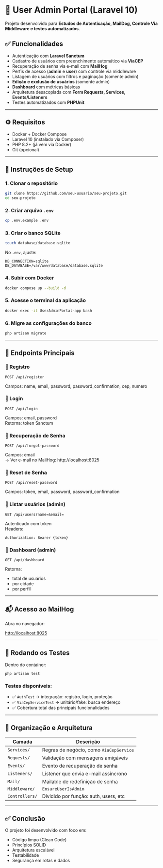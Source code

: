 
# 📘 User Admin Portal (Laravel 10)

Projeto desenvolvido para **Estudos de Autenticação, MailDog, Controle Via Middleware e testes automatizados**.

## ✅ Funcionalidades

- Autenticação com **Laravel Sanctum**
- Cadastro de usuários com preenchimento automático via **ViaCEP**
- Recuperação de senha via e-mail com **MailHog**
- Perfis de acesso (**admin** e **user**) com controle via middleware
- Listagem de usuários com filtros e paginação (somente admin)
- **Edição e exclusão de usuários** (somente admin)
- **Dashboard** com métricas básicas
- Arquitetura desacoplada com **Form Requests, Services, Events/Listeners**
- Testes automatizados com **PHPUnit**

---

## ⚙️ Requisitos

- Docker + Docker Compose
- Laravel 10 (instalado via Composer)
- PHP 8.2+ (já vem via Docker)
- Git (opcional)

---

## 🚀 Instruções de Setup

### 1. Clonar o repositório

```bash
git clone https://github.com/seu-usuario/seu-projeto.git
cd seu-projeto
```

### 2. Criar arquivo `.env`

```bash
cp .env.example .env
```

### 3. Criar o banco SQLite

```bash
touch database/database.sqlite
```

No `.env`, ajuste:

```env
DB_CONNECTION=sqlite
DB_DATABASE=/var/www/database/database.sqlite
```

### 4. Subir com Docker

```bash
docker compose up --build -d
```
### 5. Acesse o terminal da aplicação

```bash
docker exec -it UserAdminPortal-app bash
```
### 6. Migre as configurações do banco

```bash
php artisan migrate
```
---

## 🔐 Endpoints Principais

### 🔸 Registro

```http
POST /api/register
```

Campos: name, email, password, password_confirmation, cep, numero

### 🔸 Login

```http
POST /api/login
```

Campos: email, password  
Retorna: token Sanctum

### 🔸 Recuperação de Senha

```http
POST /api/forgot-password
```

Campos: email  
→ Ver e-mail no MailHog: http://localhost:8025

### 🔸 Reset de Senha

```http
POST /api/reset-password
```

Campos: token, email, password, password_confirmation

### 🔸 Listar usuários (admin)

```http
GET /api/users?name=&email=
```

Autenticado com token  
Headers:
```
Authorization: Bearer {token}
```

### 🔸 Dashboard (admin)

```http
GET /api/dashboard
```

Retorna:
- total de usuários
- por cidade
- por perfil

---

## 📬 Acesso ao MailHog

Abra no navegador:

[http://localhost:8025](http://localhost:8025)

---

## 🧪 Rodando os Testes

Dentro do container:

```bash
php artisan test
```

### Testes disponíveis:

- ✅ `AuthTest` → integração: registro, login, proteção
- ✅ `ViaCepServiceTest` → unitário/fake: busca endereço
- ✅ Cobertura total das principais funcionalidades

---

## 📁 Organização e Arquitetura

| Camada         | Descrição                                |
|----------------|-------------------------------------------|
| `Services/`    | Regras de negócio, como `ViaCepService`  |
| `Requests/`    | Validação com mensagens amigáveis        |
| `Events/`      | Evento de recuperação de senha           |
| `Listeners/`   | Listener que envia e-mail assíncrono     |
| `Mail/`        | Mailable de redefinição de senha         |
| `Middleware/`  | `EnsureUserIsAdmin`                      |
| `Controllers/` | Dividido por função: auth, users, etc    |

---

## ✅ Conclusão

O projeto foi desenvolvido com foco em:

- Código limpo (Clean Code)
- Princípios SOLID
- Arquitetura escalável
- Testabilidade
- Segurança em rotas e dados
